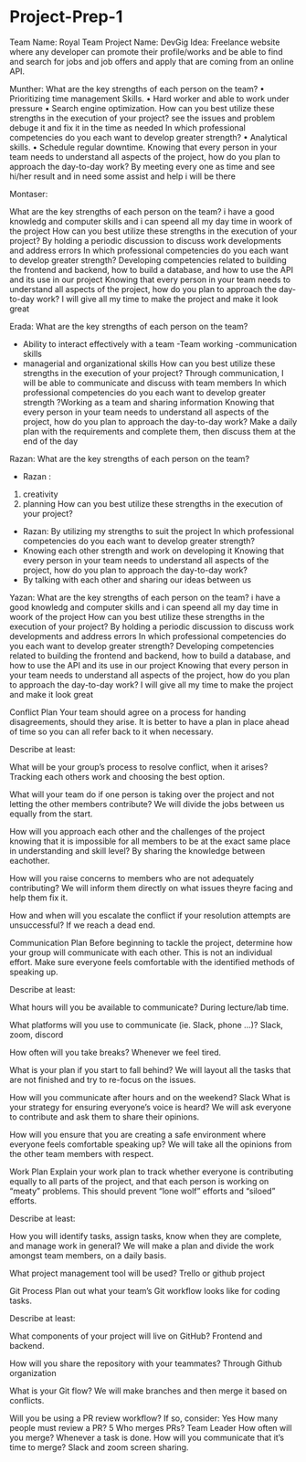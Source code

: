 # Project-Prep-1
Team Name: Royal Team
Project Name: DevGig
Idea: Freelance website where any developer can promote their profile/works and be able to find 
and search for jobs and job offers and apply that are coming from an online API.


Munther:
What are the key strengths of each person on the team?
•  Prioritizing time management Skills.
•  Hard worker and able to work under pressure
• Search engine optimization.
How can you best utilize these strengths in the execution of your project?
see the issues and problem debuge it and fix it in the time as needed 
In which professional competencies do you each want to develop greater strength?
• Analytical skills.
• Schedule regular downtime.
Knowing that every person in your team needs to understand all aspects of the project, how do you plan to approach the day-to-day work?
By meeting every one as time and see hi/her result and in need some assist and help i will be there 


Montaser:

What are the key strengths of each person on the team?
i have a good knowledg and computer skills and i can speend all my day time in woork of the project
How can you best utilize these strengths in the execution of your project?
By holding a periodic discussion to discuss work developments and address errors
In which professional competencies do you each want to develop greater strength?
Developing competencies related to building the frontend and backend, how to build a database, and how to use the API and its use in our project
Knowing that every person in your team needs to understand all aspects of the project, how do you plan to approach the day-to-day work?
I will give all my time to make the project and make it look great


Erada:
What are the key strengths of each person on the team?
- Ability to interact effectively with a team
-Team working
-communication skills
- managerial and organizational skills
How can you best utilize these strengths in the execution of your project?
 Through communication, I will be able to communicate and discuss with team members
In which professional competencies do you each want to develop greater strength ?Working as a team and sharing information
Knowing that every person in your team needs to understand all aspects of the project, how do you plan to approach the day-to-day work?
Make a daily plan with the requirements and complete them, then discuss them at the end of the day




Razan:
What are the key strengths of each person on the team?
- Razan :
1. creativity
2. planning
How can you best utilize these strengths in the execution of your project?
- Razan: By utilizing my strengths to suit the project
In which professional competencies do you each want to develop greater strength?
- Knowing each other strength and work on developing it
Knowing that every person in your team needs to understand all aspects of the project, how do you plan to approach the day-to-day work?
- By talking with each other and sharing our ideas between us


Yazan:
What are the key strengths of each person on the team?
i have a good knowledg and computer skills and i can speend all my day time in woork of the project
How can you best utilize these strengths in the execution of your project?
By holding a periodic discussion to discuss work developments and address errors
In which professional competencies do you each want to develop greater strength?
Developing competencies related to building the frontend and backend, how to build a database, and how to use the API and its use in our project
Knowing that every person in your team needs to understand all aspects of the project, how do you plan to approach the day-to-day work?
I will give all my time to make the project and make it look great





Conflict Plan
Your team should agree on a process for handing disagreements, should they arise. It is better to have a plan in place ahead of time so you can all refer back to it when necessary.

Describe at least:

What will be your group’s process to resolve conflict, when it arises?
Tracking each others work and choosing the best option.

What will your team do if one person is taking over the project and not letting the other members contribute?
We will divide the jobs between us equally from the start.

How will you approach each other and the challenges of the project knowing that it is impossible for all members to be at the exact same place in understanding and skill level?
By sharing the knowledge between eachother.

How will you raise concerns to members who are not adequately contributing?
We will inform them directly on what issues theyre facing and help them fix it.

How and when will you escalate the conflict if your resolution attempts are unsuccessful?
If we reach a dead end.




Communication Plan
Before beginning to tackle the project, determine how your group will communicate with each other. This is not an individual effort. Make sure everyone feels comfortable with the identified methods of speaking up.

Describe at least:

What hours will you be available to communicate?
During lecture/lab time.

What platforms will you use to communicate (ie. Slack, phone …)?
Slack, zoom, discord

How often will you take breaks?
Whenever we feel tired.

What is your plan if you start to fall behind?
We will layout all the tasks that are not finished and try to re-focus on the issues.

How will you communicate after hours and on the weekend?
Slack
What is your strategy for ensuring everyone’s voice is heard?
We will ask everyone to contribute and ask them to share their opinions.

How will you ensure that you are creating a safe environment where everyone feels comfortable speaking up?
We will take all the opinions from the other team members with respect.


Work Plan
Explain your work plan to track whether everyone is contributing equally to all parts of the project, and that each person is working on “meaty” problems. This should prevent “lone wolf” efforts and “siloed” efforts.

Describe at least:

How you will identify tasks, assign tasks, know when they are complete, and manage work in general?
We will make a plan and divide the work amongst team members, on a daily basis.

What project management tool will be used?
Trello or github project

Git Process
Plan out what your team’s Git workflow looks like for coding tasks.

Describe at least:

What components of your project will live on GitHub?
Frontend and backend.

How will you share the repository with your teammates?
Through Github organization

What is your Git flow?
We will make branches and then merge it based on conflicts.

Will you be using a PR review workflow? If so, consider:
Yes
How many people must review a PR?
5
Who merges PRs?
Team Leader
How often will you merge?
Whenever a task is done.
How will you communicate that it’s time to merge?
Slack and zoom screen sharing.


